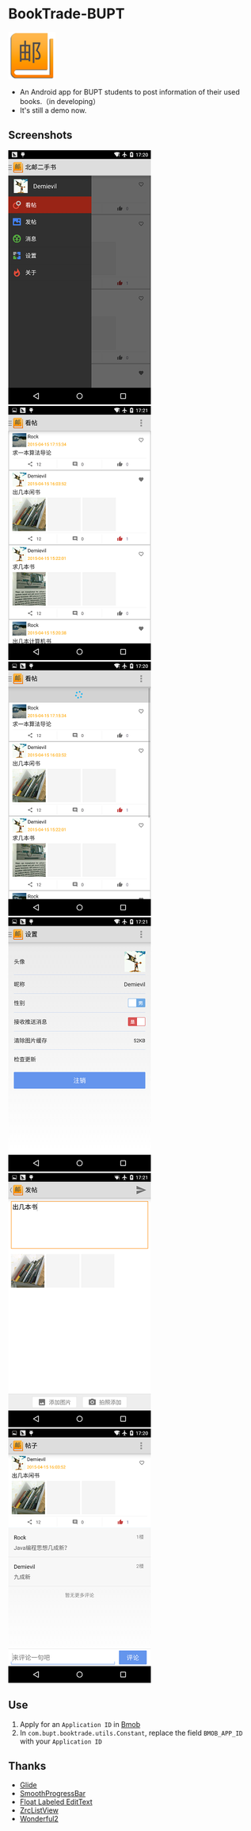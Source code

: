# BookTrade-BUPT
![icon](/screenshots/ic_launcher.png) 

- An Android app for BUPT students to post information of their used books.（in developing）
- It's still a demo now.

## Screenshots ##
![icon](/screenshots/1.png) ![icon](/screenshots/2.png) 
![icon](/screenshots/3.png) ![icon](/screenshots/4.png)
![icon](/screenshots/5.png) ![icon](/screenshots/6.png)  

## Use ##

1. Apply for an `Application ID` in [Bmob](http://www.bmob.cn/)
2. In `com.bupt.booktrade.utils.Constant`, replace the field `BMOB_APP_ID` with your `Application ID`

## Thanks ##

- [Glide](https://github.com/bumptech/glide)
- [SmoothProgressBar](https://github.com/castorflex/SmoothProgressBar)
- [Float Labeled EditText](https://github.com/wrapp/floatlabelededittext)
- [ZrcListView](https://github.com/zarics/ZrcListView)
- [Wonderful2](https://github.com/bmob/Wonderful2)